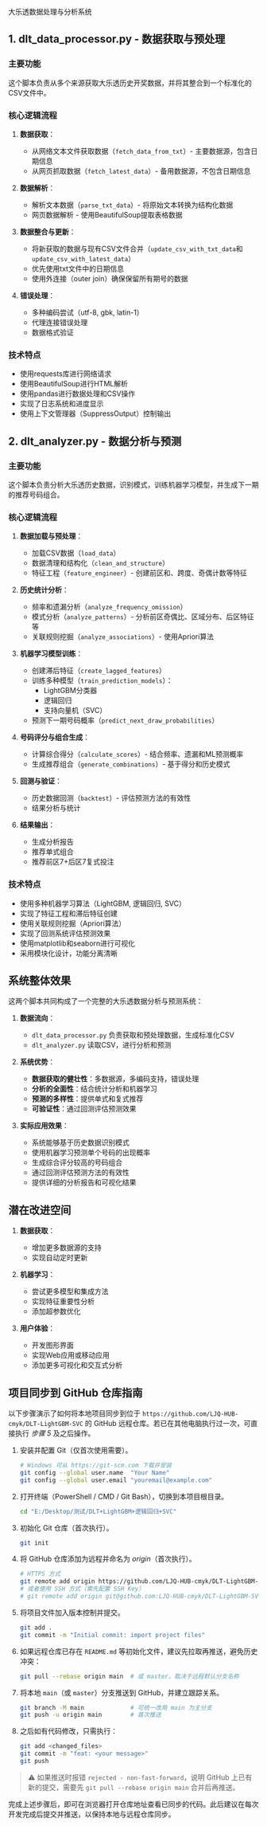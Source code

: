 大乐透数据处理与分析系统

## 1. dlt_data_processor.py - 数据获取与预处理

### 主要功能
这个脚本负责从多个来源获取大乐透历史开奖数据，并将其整合到一个标准化的CSV文件中。

### 核心逻辑流程
1. **数据获取**：
   - 从网络文本文件获取数据（`fetch_data_from_txt`）- 主要数据源，包含日期信息
   - 从网页抓取数据（`fetch_latest_data`）- 备用数据源，不包含日期信息

2. **数据解析**：
   - 解析文本数据（`parse_txt_data`）- 将原始文本转换为结构化数据
   - 网页数据解析 - 使用BeautifulSoup提取表格数据

3. **数据整合与更新**：
   - 将新获取的数据与现有CSV文件合并（`update_csv_with_txt_data`和`update_csv_with_latest_data`）
   - 优先使用txt文件中的日期信息
   - 使用外连接（outer join）确保保留所有期号的数据

4. **错误处理**：
   - 多种编码尝试（utf-8, gbk, latin-1）
   - 代理连接错误处理
   - 数据格式验证

### 技术特点
- 使用requests库进行网络请求
- 使用BeautifulSoup进行HTML解析
- 使用pandas进行数据处理和CSV操作
- 实现了日志系统和进度显示
- 使用上下文管理器（SuppressOutput）控制输出

## 2. dlt_analyzer.py - 数据分析与预测

### 主要功能
这个脚本负责分析大乐透历史数据，识别模式，训练机器学习模型，并生成下一期的推荐号码组合。

### 核心逻辑流程
1. **数据加载与预处理**：
   - 加载CSV数据（`load_data`）
   - 数据清理和结构化（`clean_and_structure`）
   - 特征工程（`feature_engineer`）- 创建前区和、跨度、奇偶计数等特征

2. **历史统计分析**：
   - 频率和遗漏分析（`analyze_frequency_omission`）
   - 模式分析（`analyze_patterns`）- 分析前区奇偶比、区域分布、后区特征等
   - 关联规则挖掘（`analyze_associations`）- 使用Apriori算法

3. **机器学习模型训练**：
   - 创建滞后特征（`create_lagged_features`）
   - 训练多种模型（`train_prediction_models`）：
     - LightGBM分类器
     - 逻辑回归
     - 支持向量机（SVC）
   - 预测下一期号码概率（`predict_next_draw_probabilities`）

4. **号码评分与组合生成**：
   - 计算综合得分（`calculate_scores`）- 结合频率、遗漏和ML预测概率
   - 生成推荐组合（`generate_combinations`）- 基于得分和历史模式

5. **回测与验证**：
   - 历史数据回测（`backtest`）- 评估预测方法的有效性
   - 结果分析与统计

6. **结果输出**：
   - 生成分析报告
   - 推荐单式组合
   - 推荐前区7+后区7复式投注

### 技术特点
- 使用多种机器学习算法（LightGBM, 逻辑回归, SVC）
- 实现了特征工程和滞后特征创建
- 使用关联规则挖掘（Apriori算法）
- 实现了回测系统评估预测效果
- 使用matplotlib和seaborn进行可视化
- 采用模块化设计，功能分离清晰

## 系统整体效果

这两个脚本共同构成了一个完整的大乐透数据分析与预测系统：

1. **数据流向**：
   - `dlt_data_processor.py` 负责获取和预处理数据，生成标准化CSV
   - `dlt_analyzer.py` 读取CSV，进行分析和预测

2. **系统优势**：
   - **数据获取的健壮性**：多数据源，多编码支持，错误处理
   - **分析的全面性**：结合统计分析和机器学习
   - **预测的多样性**：提供单式和复式推荐
   - **可验证性**：通过回测评估预测效果

3. **实际应用效果**：
   - 系统能够基于历史数据识别模式
   - 使用机器学习预测单个号码的出现概率
   - 生成综合评分较高的号码组合
   - 通过回测评估预测方法的有效性
   - 提供详细的分析报告和可视化结果

## 潜在改进空间

1. **数据获取**：
   - 增加更多数据源的支持
   - 实现自动定时更新

2. **机器学习**：
   - 尝试更多模型和集成方法
   - 实现特征重要性分析
   - 添加超参数优化

3. **用户体验**：
   - 开发图形界面
   - 实现Web应用或移动应用
   - 添加更多可视化和交互式分析

## 项目同步到 GitHub 仓库指南

以下步骤演示了如何将本地项目同步到位于 `https://github.com/LJQ-HUB-cmyk/DLT-LightGBM-SVC` 的 GitHub 远程仓库。若已在其他电脑执行过一次，可直接执行 *步骤 5* 及之后操作。

1. 安装并配置 Git（仅首次使用需要）。
   ```bash
   # Windows 可从 https://git-scm.com 下载并安装
   git config --global user.name  "Your Name"
   git config --global user.email "youremail@example.com"
   ```
2. 打开终端（PowerShell / CMD / Git Bash），切换到本项目根目录。
   ```bash
   cd "E:/Desktop/测试/DLT+LightGBM+逻辑回归+SVC"
   ```
3. 初始化 Git 仓库（首次执行）。
   ```bash
   git init
   ```
4. 将 GitHub 仓库添加为远程并命名为 *origin*（首次执行）。
   ```bash
   # HTTPS 方式
   git remote add origin https://github.com/LJQ-HUB-cmyk/DLT-LightGBM-SVC.git
   # 或者使用 SSH 方式（需先配置 SSH Key）
   # git remote add origin git@github.com:LJQ-HUB-cmyk/DLT-LightGBM-SVC.git
   ```
5. 将项目文件加入版本控制并提交。
   ```bash
   git add .
   git commit -m "Initial commit: import project files"
   ```
6. 如果远程仓库已存在 `README.md` 等初始化文件，建议先拉取再推送，避免历史冲突：
   ```bash
   git pull --rebase origin main  # 或 master，取决于远程默认分支名称
   ```
7. 将本地 `main`（或 `master`）分支推送到 GitHub，并建立跟踪关系。
   ```bash
   git branch -M main             # 可统一改用 main 为主分支
   git push -u origin main        # 首次推送
   ```
8. 之后如有代码修改，只需执行：
   ```bash
   git add <changed_files>
   git commit -m "feat: <your message>"
   git push
   ```

> ⚠️ 如果推送时报错 `rejected - non-fast-forward`，说明 GitHub 上已有新的提交，需要先 `git pull --rebase origin main` 合并后再推送。

完成上述步骤后，即可在浏览器打开仓库地址查看已同步的代码。此后建议在每次开发完成后提交并推送，以保持本地与远程仓库同步。
